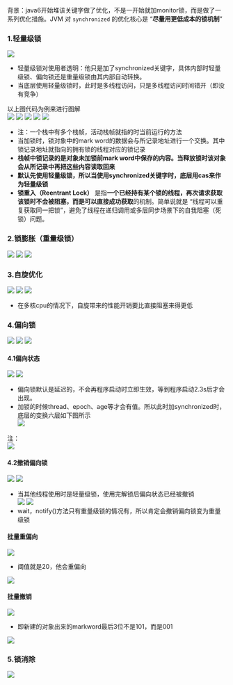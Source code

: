 背景：java6开始堆该关键字做了优化，不是一开始就加monitor锁，而是做了一系列优化措施。JVM 对 `synchronized` 的优化核心是 “**尽量用更低成本的锁机制**”
### 1.轻量级锁
![](assets/05synchronized进阶原理/file-20250910114616798.png)
* 轻量级锁对使用者透明：他只是加了synchronized关键字，具体内部时轻量级锁、偏向锁还是重量级锁由其内部自动转换。
* 当底层使用轻量级锁时，此时是多线程访问，只是多线程访问时间错开（即没有竞争）

以上图代码为例来进行图解  
![](assets/05synchronized进阶原理/file-20250910115236535.png)
![](assets/05synchronized进阶原理/file-20250910115747285.png)
![](assets/05synchronized进阶原理/file-20250910115849398.png)
![](assets/05synchronized进阶原理/file-20250910120419648.png)
![](assets/05synchronized进阶原理/file-20250910120517476.png)
* 注：一个栈中有多个栈帧，活动栈帧就指的时当前运行的方法
* 当加锁时，锁对象中的mark word的数据会与所记录地址进行一个交换。其中锁记录地址就指向的拥有锁的线程对应的锁记录
* **栈帧中锁记录的是对象未加锁前mark word中保存的内容。当释放锁时该对象会从所记录中再把这些内容读取回来**
* **默认先使用轻量级锁，所以当使用synchronized关键字时，底层用cas来作为轻量级锁**
* **锁重入（Reentrant Lock）** 是指**一个已经持有某个锁的线程，再次请求获取该锁时不会被阻塞，而是可以直接成功获取**的机制。简单说就是 “线程可以重复获取同一把锁”，避免了线程在递归调用或多层同步场景下的自我阻塞（死锁）问题。

### 2.锁膨胀（重量级锁）

![](assets/05synchronized进阶原理/file-20250910130450531.png)
![](assets/05synchronized进阶原理/file-20250910131039984.png)
![](assets/05synchronized进阶原理/file-20250910131136154.png)


### 3.自旋优化
![](assets/05synchronized进阶原理/file-20250910131532366.png)
![](assets/05synchronized进阶原理/file-20250910131331989.png)
![](assets/03Synchronized优化/file-20250909172421477.png)
* 在多核cpu的情况下，自旋带来的性能开销要比直接阻塞来得更低


### 4.偏向锁
![](assets/05synchronized进阶原理/file-20250910131957932.png)
  ![](assets/05synchronized进阶原理/file-20250910131855563.png)
  ![](assets/05synchronized进阶原理/file-20250910132106426.png)

#### 4.1偏向状态
![](assets/05synchronized进阶原理/file-20250910132257637.png)
![](assets/05synchronized进阶原理/file-20250910132416713.png)
* 偏向锁默认是延迟的，不会再程序启动时立即生效，等到程序启动2.3s后才会出现。
* 加锁的时候thread、epoch、age等才会有值。所以此时加synchronized时，底层的变换六层如下图所示  
	![](assets/05synchronized进阶原理/file-20250910133021258.png)

注：  
![](assets/05synchronized进阶原理/file-20250910133349393.png)
#### 4.2撤销偏向锁
![](assets/05synchronized进阶原理/file-20250910133851927.png)
![](assets/05synchronized进阶原理/file-20250910133912708.png)
* 当其他线程使用时是轻量级锁，使用完解锁后偏向状态已经被撤销    
	![](assets/05synchronized进阶原理/file-20250910134809694.png)
![](assets/05synchronized进阶原理/file-20250910134345165.png)
* wait，notify()方法只有重量级锁的情况有，所以肯定会撤销偏向锁变为重量级锁

#### 批量重偏向
![](assets/05synchronized进阶原理/file-20250910135859540.png)
* 阈值就是20，他会重偏向

![](assets/05synchronized进阶原理/file-20250910135640708.png)


#### 批量撤销
![](assets/05synchronized进阶原理/file-20250910135948025.png)
* 即新建的对象出来的markword最后3位不是101，而是001

![](assets/05synchronized进阶原理/file-20250910140422208.png)



### 5.锁消除
  ![](assets/05synchronized进阶原理/file-20250910141001898.png)